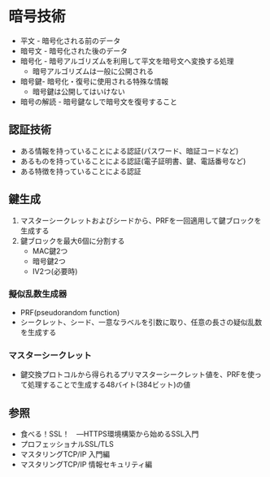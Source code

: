 # 暗号技術
- 平文 - 暗号化される前のデータ
- 暗号文 - 暗号化された後のデータ
- 暗号化 - 暗号アルゴリズムを利用して平文を暗号文へ変換する処理
  - 暗号アルゴリズムは一般に公開される
- 暗号鍵- 暗号化・復号に使用される特殊な情報
  - 暗号鍵は公開してはいけない
- 暗号の解読 - 暗号鍵なしで暗号文を復号すること

## 認証技術
- ある情報を持っていることによる認証(パスワード、暗証コードなど)
- あるものを持っていることによる認証(電子証明書、鍵、電話番号など)
- ある特徴を持っていることによる認証

## 鍵生成
1. マスターシークレットおよびシードから、PRFを一回適用して鍵ブロックを生成する
2. 鍵ブロックを最大6個に分割する
    - MAC鍵2つ
    - 暗号鍵2つ
    - IV2つ(必要時)

### 擬似乱数生成器
- PRF(pseudorandom function)
- シークレット、シード、一意なラベルを引数に取り、任意の長さの疑似乱数を生成する

### マスターシークレット
- 鍵交換プロトコルから得られるプリマスターシークレット値を、PRFを使って処理することで生成する48バイト(384ビット)の値

## 参照
- 食べる！SSL！　―HTTPS環境構築から始めるSSL入門
- プロフェッショナルSSL/TLS
- マスタリングTCP/IP 入門編
- マスタリングTCP/IP 情報セキュリティ編
